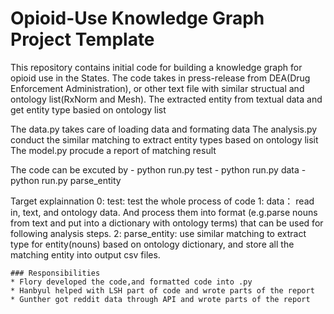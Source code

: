# Opioid-Use Knowledge Graph Project Template

This repository contains initial code for building a knowledge graph for opioid use in the States. 
The code takes in press-release from DEA(Drug Enforcement Administration), or other text file with similar structual and ontology list(RxNorm and Mesh). 
The extracted entity from textual data and get entity type basied on ontology list

The data.py takes care of loading data and formating data
The analysis.py conduct the similar matching to extract entity types based on ontology lisit
The model.py procude a report of matching result

The code can be excuted by 
    - python run.py test 
    - python run.py data 
    - python run.py parse_entity

Target explainnation 
    0: test: test the whole process of code
    1: data： read in, text, and ontology data. And process them into format (e.g.parse nouns from text and put into a dictionary with ontology terms) that can be used for following analysis steps.
    2: parse_entity: use similar matching to extract type for entity(nouns) based on ontology dictionary, and store all the matching entity into output csv files. 


```
### Responsibilities
* Flory developed the code,and formatted code into .py
* Hanbyul helped with LSH part of code and wrote parts of the report
* Gunther got reddit data through API and wrote parts of the report
```

